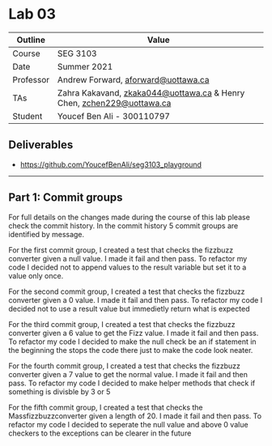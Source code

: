 # Lab 03

| Outline | Value |
| --- | --- |
| Course | SEG 3103 |
| Date | Summer 2021 |
| Professor | Andrew Forward, aforward@uottawa.ca |
| TAs | Zahra Kakavand, zkaka044@uottawa.ca & Henry Chen, zchen229@uottawa.ca |
| Student | Youcef Ben Ali - 300110797 |

## Deliverables

* https://github.com/YoucefBenAli/seg3103_playground


------
## Part 1: Commit groups

For full details on the changes made during the course of this lab please check the commit history. In the commit history 5 commit groups are identified by message.

For the first commit group, I created a test that checks the fizzbuzz converter given a null value. I made it fail and then pass. To refactor my code I decided not to append values to the result variable but set it to a value only once.

For the second commit group, I created a test that checks the fizzbuzz converter given a 0 value. I made it fail and then pass. To refactor my code I decided not to use a result value but immedietly return what is expected

For the third commit group, I created a test that checks the fizzbuzz converter given a 6 value to get the Fizz value. I made it fail and then pass. To refactor my code I decided to make the null check be an if statement in the beginning the stops the code there just to make the code look neater.

For the fourth commit group, I created a test that checks the fizzbuzz converter given a 7 value to get the normal value. I made it fail and then pass. To refactor my code I decided to make helper methods that check if something is divisble by 3 or 5

For the fifth commit group, I created a test that checks the Massfizzbuzzconverter given a length of 20. I made it fail and then pass. To refactor my code I decided to seperate the null value and above 0 value checkers to the exceptions can be clearer in the future
